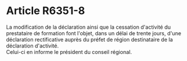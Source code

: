 # Article R6351-8

  
La modification de la déclaration ainsi que la cessation d'activité du prestataire de formation font l'objet, dans un délai de trente jours, d'une déclaration rectificative auprès du préfet de région destinataire de la déclaration d'activité.   
Celui-ci en informe le président du conseil régional.